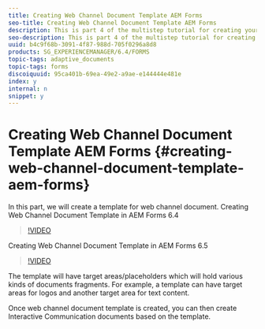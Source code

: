```yaml
---
title: Creating Web Channel Document Template AEM Forms
seo-title: Creating Web Channel Document Template AEM Forms
description: This is part 4 of the multistep tutorial for creating your first interactive communications document. In this part, we will create a template for web channel document.
seo-description: This is part 4 of the multistep tutorial for creating your first interactive communications document. In this part, we will create a template for web channel document.
uuid: b4c9f68b-3091-4f87-988d-705f0296a8d8
products: SG_EXPERIENCEMANAGER/6.4/FORMS
topic-tags: adaptive_documents
topic-tags: forms
discoiquuid: 95ca401b-69ea-49e2-a9ae-e144444e481e
index: y
internal: n
snippet: y
---
```


# Creating Web Channel Document Template AEM Forms {#creating-web-channel-document-template-aem-forms}

In this part, we will create a template for web channel document.
Creating Web Channel Document Template in AEM Forms 6.4
>[!VIDEO](https://video.tv.adobe.com/v/22342?quality=9)

Creating Web Channel Document Template in AEM Forms 6.5
>[!VIDEO](https://video.tv.adobe.com/v/27807?quality=9)

The template will have target areas/placeholders which will hold various kinds of documents fragments. For example, a template can have target areas for logos and another target area for text content.

Once web channel document template is created, you can then create Interactive Communication documents based on the template.
